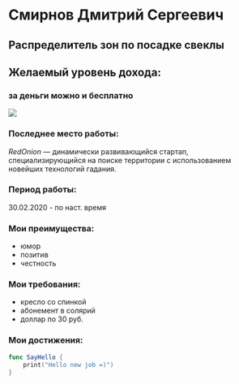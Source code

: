# Смирнов Дмитрий Сергеевич

## Распределитель зон по посадке свеклы

## Желаемый уровень дохода:
### за деньги можно и бесплатно

![](https://avatars.mds.yandex.net/get-zen_doc/98165/pub_5b813d5ec52e1a00a9ed9548_5b813d959dd01100aa7027e4/scale_1200)

### Последнее место работы:

*RedOnion* — динамически развивающийся стартап, специализирующийся на поиске территории с использованием новейших технологий гадания.

### Период работы:

30.02.2020 - по наст. время

### Мои преимущества:
* юмор
* позитив
* честность

### Мои требования:
* кресло со спинкой
* абонемент в солярий
* доллар по 30 руб.

### Мои достижения:
```swift
func SayHello {
    print("Hello new job =)")
}

```

